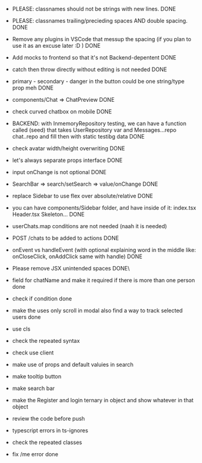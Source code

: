 - PLEASE: classnames should not be strings with new lines. DONE
- PLEASE: classnames trailing/precieding spaces AND double spacing. DONE

- Remove any plugins in VSCode that messup the spacing (if you plan to use it as an excuse later :D ) DONE
- Add mocks to frontend so that it's not Backend-depentent DONE
- catch then throw directly without editing is not needed DONE
- primary - secondary - danger in the button could be one string/type prop meh DONE
- components/Chat => ChatPreview DONE
- check curved chatbox on mobile DONE
- BACKEND: with InmemoryRepository testing, we can have a function called (seed) that takes UserRepository var and Messages...repo chat..repo and fill then with static testibg data DONE
- check avatar width/height overwriting DONE
- let's always separate props interface DONE
- input onChange is not optional DONE
- SearchBar => search/setSearch => value/onChange DONE
- replace Sidebar to use flex over absolute/relative DONE
- you can have components/Sidebar folder, and have inside of it: index.tsx Header.tsx Skeleton... DONE
- userChats.map conditions are not needed (naah it is needed)
- POST /chats to be added to actions DONE
- onEvent vs handleEvent (with optional explaining word in the middle like: onCloseClick, onAddClick same with handle) DONE
- Please remove JSX unintended spaces DONE\

- field for chatName and make it required if there is more than one person done
- check if condition done
- make the uses only scroll in modal also find a way to track selected users done
- use cls
- check the repeated syntax
- check use client
- make use of props and default valuies in search
- make tooltip button
- make search bar
- make the Register and login ternary in object and show whatever in that object
- review the code before push
- typescript errors in ts-ignores
- check the repeated classes
- fix /me error done
